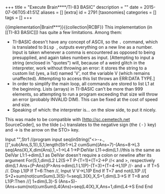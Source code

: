 +++
title = "Execute Brain****/TI-83 BASIC"
description = ""
date = 2015-07-06T05:41:51Z
aliases = []
[extra]
id = 2791
[taxonomies]
categories = []
tags = []
+++

{{implementation|Brainf***}}{{collection|RCBF}}
This implementation (in [[TI-83 BASIC]]) has quite a few limitations. Among them:

* TI-BASIC doesn't have any concept of ASCII, so the <tt>.</tt> command, which is translated to <tt>Disp </tt>, outputs everything on a new line as a number. Input is taken whenever a comma is encountered as opposed to being presupplied, and again takes numbers as input. [Attempting to input a string (enclosed in "quotes") will, because of a weird glitch in the interpreter, work without throwing an error: it stores the string to a custom list (yes, a list) named 'V', not the variable V (which remains unaffected). Attempting to access this list throws an ERR:DATA TYPE.]
* In order to simplify the main loop, all commands are stored to list L1 at the beginning. Lists (arrays) in TI-BASIC can't be more than 999 elements, so attempting to run a program exceeding that size will throw an error (probably INVALID DIM). This can be fixed at the cost of speed and size.
* Speaking of which: the interpreter is... on the slow side, to put it nicely.

This was made to be compatible with [http://sc.cemetech.net SourceCoder], so the tilde (~) translates to the negative sign (the <tt>(-)</tt> key) and -> is the arrow on the STO> key.

 Input "",Str1               //program input
 seq(inString("<>-+.,[]",sub(Ans,S,1)),S,1,length(Str1->L2
 cumSum((Ans=7)-(Ans=8->L3
 seq(Ans(X),X,dim(Ans),1,~1->L4
 1->P:DelVar L11->dim(L1     //this is the same as DelVar L1:1->dim(L1 as DelVar doesn't require a colon or newline after its argument
 For(S,1,dim(L2
 L2(S->T
 P-(T=1)+(T=2->P             //< and >, respectively
 dim(L1
 Ans+(P-Ans)(P>Ans->dim(L1
 L1(P)-(T=3)+(T=4->L1(P      //- and +
 If T=5                      //.
 Disp L1(P
 If T=6:Then                 //,
 Input V
 V->L1(P
 End
 If T=7 and not(L1(P         //[
 S+2+sum(not(cumSum(L3(S)-1=seq(L3(X),X,S+1,dim(L3->S
 If T=8 and L1(P:Then        //]
 1+dim(L3)-S
 (Ans+S)-(Ans+sum(not(cumSum(L4(Ans)=seq(L4(X),X,Ans+1,dim(L4->S
 End
 End
